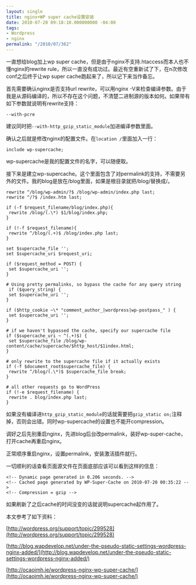```yaml
---
layout: single
title: nginx+WP super cache设置安装
date: 2010-07-20 09:18:10.000000000 -04:00
tags:
- Wordpress
- nginx
permalink: "/2010/07/362"
---
```

一直想给blog加上wp super cache，但是由于nginx不支持.htaccess而本人也不懂nginx的rewrite rule，所以一直没有成功过。最近有空重新试了下，在n次修改conf之后终于让wp super cache跑起来了，所以记下来当作备忘。

首先需要确认nginx是否支持url rewrite，可以用nginx -V来检查编译参数。由于我是从源码编译的，所以不存在这个问题，不清楚二进制源的版本如何。如果带有如下参数就说明有rewrite支持：

```
--with-pcre
```

建议同时把`--with-http_gzip_static_module`加进编译参数里面。

确认之后就是修改nginx的配置文件。在`location /`里面加入一行：

```
include wp-supercache;
```

wp-supercache是我的配置文件的名字，可以随便取。

接下来是建立wp-supercache。这个里面包含了对permalink的支持，不需要另外的文件。我的blog是放在/blog里面，如果是根目录就把/blog/替换成/。

```
rewrite ^/blog/wp-admin/?$ /blog/wp-admin/index.php last;
rewrite ^/?$ /index.htm last;

if (-f $request_filename/blog/index.php){
 rewrite /blog/(.\*) $1/blog/index.php;
}

if (!-f $request_filename){
 rewrite ^/blog/(.+)$ /blog/index.php last;
}

set $supercache_file '';
set $supercache_uri $request_uri;

if ($request_method = POST) {
 set $supercache_uri '';
}

# Using pretty permalinks, so bypass the cache for any query string
 if ($query_string) {
 set $supercache_uri '';
}

if ($http_cookie ~\* "comment_author_|wordpress|wp-postpass_" ) {
 set $supercache_uri '';
}

# if we haven't bypassed the cache, specify our supercache file
if ($supercache_uri ~ ^(.+)$) {
 set $supercache_file /blog/wp-content/cache/supercache/$http_host/$1index.html;
}

# only rewrite to the supercache file if it actually exists
if (-f $document_root$supercache_file) {
 rewrite ^/blog/(.\*)$ $supercache_file break;
}

# all other requests go to WordPress
if (!-e $request_filename) {
 rewrite . blog/index.php last;
}

```

如果没有编译进`http_gzip_static_module`的话就需要把`gzip_static on;`注释掉，否则会出错。同时wp-supercache的设置也不能开compression。

调好之后先别重启nginx，先进blog后台改permalink，装好wp-super-cache，打开cache再重启nginx。

正常顺序重启nginx，设置permalink，安装激活插件就行。

一切顺利的话查看页面源文件在页面底部应该可以看到这样的信息：

```
<!-- Dynamic page generated in 0.206 seconds. -->
<!-- Cached page generated by WP-Super-Cache on 2010-07-20 00:35:22 -->
<!-- Compression = gzip -->
```

如果刷新了之后cache的时间没变的话就说明supercache起作用了。

本文参考了如下资料：

[http://wordpress.org/support/topic/299528](http://wordpress.org/support/topic/299528)

[http://blog.wapdevelop.net/under-the-pseudo-static-settings-wordpress-nginx-added/](http://blog.wapdevelop.net/under-the-pseudo-static-settings-wordpress-nginx-added/)

[http://ocaoimh.ie/wordpress-nginx-wp-super-cache/](http://ocaoimh.ie/wordpress-nginx-wp-super-cache/)